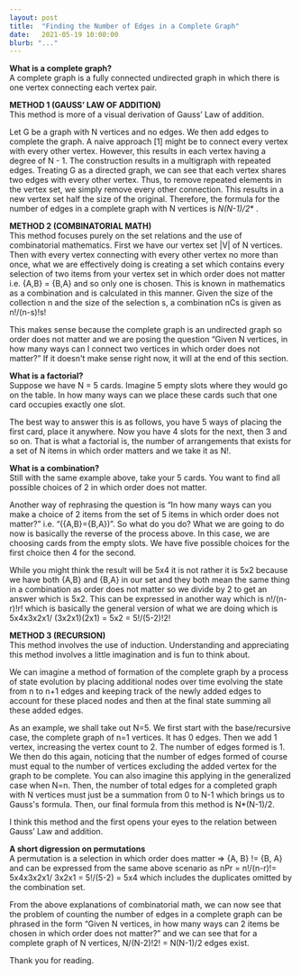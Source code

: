 ```yaml
---
layout: post
title:  "Finding the Number of Edges in a Complete Graph"
date:   2021-05-19 10:00:00
blurb: "..."
---
```


**What is a complete graph?** <br/>
A complete graph is a fully connected undirected graph in which there is one vertex connecting each vertex pair.

**METHOD 1 (GAUSS’ LAW OF ADDITION)** <br/>
This method is more of a visual derivation of Gauss’ Law of addition.

Let G be a graph with N vertices and no edges. We then add edges to complete the graph. A naive approach [1] might be to connect every vertex with every other vertex. However, this results in each vertex having a degree of N - 1. The construction results in a multigraph with repeated edges. Treating G as a directed graph, we can see that each vertex shares two edges  with every other vertex. Thus, to remove repeated elements in the vertex set, we simply remove every other connection. This results in a new vertex set half the size of the original. Therefore, the formula for the number of edges in a complete graph with N vertices is **N*(N-1)/2**  .

**METHOD 2 (COMBINATORIAL MATH)** <br/>
This method focuses purely on the set relations and the use of combinatorial mathematics. First we have our vertex set |V| of N vertices. Then with every vertex connecting with every other vertex no more than once, what we are effectively doing is creating a set which contains every selection of two items from your vertex set in which order does not matter i.e. {A,B} = {B,A} and so only one is chosen. This is known in mathematics as a combination and is calculated in this manner. Given the size of the collection n and the size of the selection s, a combination nCs is given as n!/(n-s)!s!

This makes sense because the complete graph is an undirected graph so order does not matter and we are posing the question “Given N vertices, in how many ways can I connect two vertices in which order does not matter?” If it doesn't make sense right now, it will at the end of this section.

**What is a factorial?** <br/>
Suppose we have N = 5 cards. Imagine 5 empty slots where they would go on the table. In how many ways can we place these cards such that one card occupies exactly one slot.

The best way to answer this is as follows, you have 5 ways of placing the first card, place it anywhere. Now you have 4 slots for the next, then 3 and so on. That is what a factorial is, the number of arrangements that exists for a set of N items in which order matters and we take it as N!.

**What is a combination?** <br/>
Still with the same example above, take your 5 cards. You want to find all possible choices of 2 in which order does not matter. 

Another way of rephrasing the question is “In how many ways can you make a choice of 2 items from the set of 5 items in which order does not matter?” i.e. “({A,B}={B,A})”. So what do you do? What we are going to do now is basically the reverse of the process above. In this case, we are choosing cards from the empty slots. We have five possible choices for the first choice then 4 for the second.

While you might think the result will be 5x4 it is not rather it is 5x2 because we have both {A,B} and {B,A} in our set and they both mean the same thing in a combination as order does not matter so we divide by 2 to get an answer which is 5x2. This can be expressed in another way which is n!/(n-r)!r! which is basically the general version of what we are doing which is 5x4x3x2x1/ (3x2x1)(2x1) = 5x2 = 5!/(5-2)!2!


**METHOD 3 (RECURSION)** <br/>
This method involves the use of induction. Understanding and appreciating this method involves a little imagination and is fun to think about.

We can imagine a method of formation of the complete graph by a process of state evolution by placing additional nodes over time evolving the state from n to n+1 edges and keeping track of the newly added edges to account for these placed nodes and then at the final state summing all these added edges.

As an example, we shall take out N=5. We first start with the base/recursive case, the complete graph of n=1 vertices. It has 0 edges. Then we add 1 vertex, increasing the vertex count to 2. The number of edges formed is 1. We then do this again, noticing that the number of edges formed of course must equal to the number of vertices excluding the added vertex for the graph to be complete. You can also imagine this applying in the generalized case when N=n. Then, the number of total edges for a completed graph with N vertices must just be a summation from 0 to N-1 which brings us to Gauss's formula. Then, our final formula from this method is N*(N-1)/2.

I think this method and the first opens your eyes to the relation between Gauss’ Law and addition.


**A short digression on permutations** <br/>
A permutation is a selection in which order does matter => {A, B} != {B, A} and can be expressed from the same above scenario as nPr = n!/(n-r)!= 5x4x3x2x1/ 3x2x1 = 5!/(5-2) = 5x4 which includes the duplicates omitted by the combination set.

From the above explanations of combinatorial math, we can now see that the problem of counting the number of edges in a complete graph can be phrased in the form “Given N vertices, in how many ways can 2 items be chosen in which order does not matter?” and we can see that for a complete graph of N vertices, N/(N-2)!2! = N(N-1)/2 edges exist.

Thank you for reading.